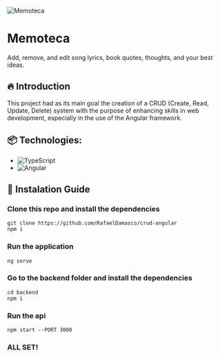 ![Memoteca](https://imgur.com/2qhucXM.png)

# Memoteca

Add, remove, and edit song lyrics, book quotes, thoughts, and your best ideas.

## 🔥 Introduction

This project had as its main goal the creation of a CRUD (Create, Read, Update, Delete) system with the purpose of enhancing skills in web development, especially in the use of the Angular framework.

## 📦 Technologies:

* ![TypeScript](https://img.shields.io/badge/typescript-%23007ACC.svg?style=for-the-badge&logo=typescript&logoColor=white)
* ![Angular](https://img.shields.io/badge/angular-%23DD0031.svg?style=for-the-badge&logo=angular&logoColor=white)

## 🔨 Instalation Guide

### Clone this repo and install the dependencies

    git clone https://github.com/RafaelDamasco/crud-angular
    npm i
    
### Run the application
    ng serve
  

### Go to the backend folder and install the dependencies

    cd backend
    npm i

### Run the api

    npm start --PORT 3000

### ALL SET!




